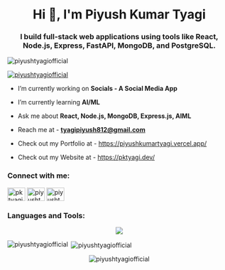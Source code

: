 <h1 align="center">Hi 👋, I'm Piyush Kumar Tyagi</h1>
<h3 align="center">I build full-stack web applications using tools like React, Node.js, Express, FastAPI, MongoDB, and PostgreSQL.</h3>

<p align="left"> <img src="https://komarev.com/ghpvc/?username=piyushtyagiofficial&label=Profile%20views&color=0e75b6&style=flat" alt="piyushtyagiofficial" /> </p>

<p align="left"> <a href="https://github.com/ryo-ma/github-profile-trophy"><img src="https://github-profile-trophy.vercel.app/?username=piyushtyagiofficial" alt="piyushtyagiofficial" /></a> </p>

- I’m currently working on **Socials - A Social Media App**

- I’m currently learning **AI/ML**

- Ask me about **React, Node.js, MongoDB, Express.js, AIML**

- Reach me at - **tyagipiyush812@gmail.com**

- Check out my Portfolio at - https://piyushkumartyagi.vercel.app/

- Check out my Website at - https://pktyagi.dev/

<h3 align="left">Connect with me:</h3>
<p align="left">
<a href="https://twitter.com/pktyagiTweets" target="blank"><img align="center" src="https://raw.githubusercontent.com/rahuldkjain/github-profile-readme-generator/master/src/images/icons/Social/twitter.svg" alt="pktyagiTweets" height="30" width="40" /></a>
<a href="https://linkedin.com/in/piyushtyagiofficial" target="blank"><img align="center" src="https://raw.githubusercontent.com/rahuldkjain/github-profile-readme-generator/master/src/images/icons/Social/linked-in-alt.svg" alt="piyushtyagiofficial" height="30" width="40" /></a>
<a href="https://instagram.com/piyushtyagiofficial" target="blank"><img align="center" src="https://raw.githubusercontent.com/rahuldkjain/github-profile-readme-generator/master/src/images/icons/Social/instagram.svg" alt="piyushtyagiofficial" height="30" width="40" /></a>
</p>

<h3 align="left">Languages and Tools:</h3>
<p align="center">
  <img src="https://skillicons.dev/icons?i=html,css,js,react,nodejs,express,mongodb,python,cpp,tailwind,vite,git,github,postman" />
</p>

<p><img align="left" src="https://github-readme-stats.vercel.app/api/top-langs?username=piyushtyagiofficial&show_icons=true&locale=en&layout=compact" alt="piyushtyagiofficial" /></p>

<p>&nbsp;<img align="center" src="https://github-readme-stats.vercel.app/api?username=piyushtyagiofficial&show_icons=true&locale=en" alt="piyushtyagiofficial" /></p>

<p align="center"><img src="https://github-readme-streak-stats.herokuapp.com/?user=piyushtyagiofficial" alt="piyushtyagiofficial" /></p>

